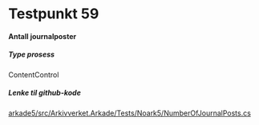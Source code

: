 # Testpunkt 59
#### Antall journalposter

<Beskrivelse/>

##### Type prosess
ContentControl

##### Lenke til github-kode
[arkade5/src/Arkivverket.Arkade/Tests/Noark5/NumberOfJournalPosts.cs](https://github.com/arkivverket/arkade5/blob/master/src/Arkivverket.Arkade/Tests/Noark5/NumberOfJournalPosts.cs)